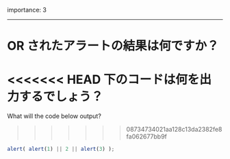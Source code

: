 importance: 3

---

# OR されたアラートの結果は何ですか？

<<<<<<< HEAD
下のコードは何を出力するでしょう？
=======
What will the code below output?
>>>>>>> 08734734021aa128c13da2382fe8fa062677bb9f

```js
alert( alert(1) || 2 || alert(3) );
```

